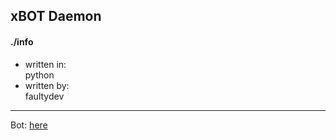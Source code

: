 ## xBOT Daemon

#### ./info
* written in:  
python
* written by:  
faultydev
  
---

Bot: [here](https://github.com/codeducks/xbot)
